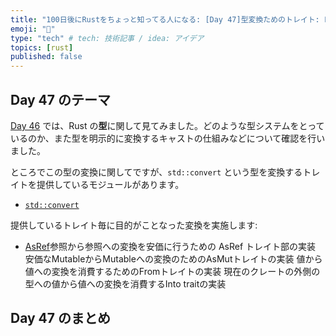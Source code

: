 ```yaml
---
title: "100日後にRustをちょっと知ってる人になる: [Day 47]型変換ためのトレイト: From / Into"
emoji: "🦀"
type: "tech" # tech: 技術記事 / idea: アイデア
topics: [rust]
published: false
---
```

## Day 47 のテーマ

[Day 46](https://zenn.dev/shinyay/articles/hello-rust-day046) では、Rust の**型**に関して見てみました。どのような型システムをとっているのか、また型を明示的に変換するキャストの仕組みなどについて確認を行いました。

ところでこの型の変換に関してですが、`std::convert` という型を変換するトレイトを提供しているモジュールがあります。

- [`std::convert`](https://doc.rust-lang.org/std/convert/index.html)

提供しているトレイト毎に目的がことなった変換を実施します:

- [AsRef](https://doc.rust-lang.org/std/convert/trait.AsRef.html)参照から参照への変換を安価に行うための AsRef トレイト部の実装
安価なMutableからMutableへの変換のためのAsMutトレイトの実装
値から値への変換を消費するためのFromトレイトの実装
現在のクレートの外側の型への値から値への変換を消費するInto traitの実装


## Day 47 のまとめ
